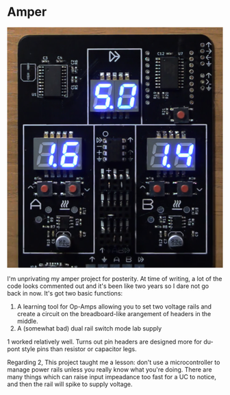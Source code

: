 # Amper

![Operating](./pics/operating.png)

I'm unprivating my amper project for posterity. At time of writing, a lot of the code looks commented out and it's been like two years so I dare not go back in now. It's got two basic functions:

1. A learning tool for Op-Amps allowing you to set two voltage rails and create a circuit on the breadboard-like arangement of headers in the middle.
2. A (somewhat bad) dual rail switch mode lab supply

1 worked relatively well. Turns out pin headers are designed more for du-pont style pins than resistor or capacitor legs.

Regarding 2, This project taught me a lesson: don't use a microcontroller to manage power rails unless you really know what you're doing. There are many things which can raise input impeadance too fast for a UC to notice, and then the rail will spike to supply voltage.

